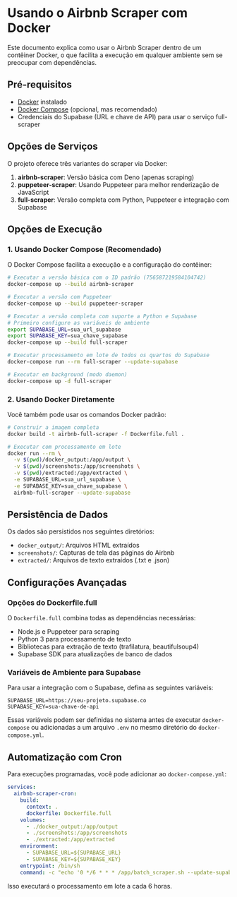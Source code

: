 # Usando o Airbnb Scraper com Docker

Este documento explica como usar o Airbnb Scraper dentro de um contêiner Docker, o que facilita a execução em qualquer ambiente sem se preocupar com dependências.

## Pré-requisitos

- [Docker](https://www.docker.com/get-started) instalado
- [Docker Compose](https://docs.docker.com/compose/install/) (opcional, mas recomendado)
- Credenciais do Supabase (URL e chave de API) para usar o serviço full-scraper

## Opções de Serviços

O projeto oferece três variantes do scraper via Docker:

1. **airbnb-scraper**: Versão básica com Deno (apenas scraping)
2. **puppeteer-scraper**: Usando Puppeteer para melhor renderização de JavaScript
3. **full-scraper**: Versão completa com Python, Puppeteer e integração com Supabase

## Opções de Execução

### 1. Usando Docker Compose (Recomendado)

O Docker Compose facilita a execução e a configuração do contêiner:

```bash
# Executar a versão básica com o ID padrão (756587219584104742)
docker-compose up --build airbnb-scraper

# Executar a versão com Puppeteer 
docker-compose up --build puppeteer-scraper

# Executar a versão completa com suporte a Python e Supabase
# Primeiro configure as variáveis de ambiente
export SUPABASE_URL=sua_url_supabase
export SUPABASE_KEY=sua_chave_supabase
docker-compose up --build full-scraper

# Executar processamento em lote de todos os quartos do Supabase
docker-compose run --rm full-scraper --update-supabase

# Executar em background (modo daemon)
docker-compose up -d full-scraper
```

### 2. Usando Docker Diretamente

Você também pode usar os comandos Docker padrão:

```bash
# Construir a imagem completa
docker build -t airbnb-full-scraper -f Dockerfile.full .

# Executar com processamento em lote
docker run --rm \
  -v $(pwd)/docker_output:/app/output \
  -v $(pwd)/screenshots:/app/screenshots \
  -v $(pwd)/extracted:/app/extracted \
  -e SUPABASE_URL=sua_url_supabase \
  -e SUPABASE_KEY=sua_chave_supabase \
  airbnb-full-scraper --update-supabase
```

## Persistência de Dados

Os dados são persistidos nos seguintes diretórios:

- `docker_output/`: Arquivos HTML extraídos
- `screenshots/`: Capturas de tela das páginas do Airbnb
- `extracted/`: Arquivos de texto extraídos (.txt e .json)

## Configurações Avançadas

### Opções do Dockerfile.full

O `Dockerfile.full` combina todas as dependências necessárias:

- Node.js e Puppeteer para scraping
- Python 3 para processamento de texto
- Bibliotecas para extração de texto (trafilatura, beautifulsoup4)
- Supabase SDK para atualizações de banco de dados

### Variáveis de Ambiente para Supabase

Para usar a integração com o Supabase, defina as seguintes variáveis:

```
SUPABASE_URL=https://seu-projeto.supabase.co
SUPABASE_KEY=sua-chave-de-api
```

Essas variáveis podem ser definidas no sistema antes de executar `docker-compose` ou adicionadas a um arquivo `.env` no mesmo diretório do `docker-compose.yml`.

## Automatização com Cron

Para execuções programadas, você pode adicionar ao `docker-compose.yml`:

```yaml
services:
  airbnb-scraper-cron:
    build:
      context: .
      dockerfile: Dockerfile.full
    volumes:
      - ./docker_output:/app/output
      - ./screenshots:/app/screenshots
      - ./extracted:/app/extracted
    environment:
      - SUPABASE_URL=${SUPABASE_URL}
      - SUPABASE_KEY=${SUPABASE_KEY}
    entrypoint: /bin/sh
    command: -c "echo '0 */6 * * * /app/batch_scraper.sh --update-supabase >> /var/log/cron.log 2>&1' > /etc/crontabs/root && crond -f"
```

Isso executará o processamento em lote a cada 6 horas.